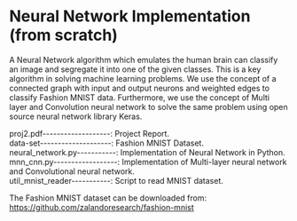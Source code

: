 # Neural Network Implementation (from scratch)
A Neural Network algorithm which emulates the human brain can classify an image and segregate it into one of the given classes. This is a key algorithm in solving machine learning problems. We use the concept of a connected graph with input and output neurons and weighted edges to classify Fashion MNIST data. Furthermore, we use the concept of Multi
layer and Convolution neural network to solve the same problem using open source neural network library Keras.<br/>

proj2.pdf-------------------: Project Report.<br/>
data-set--------------------: Fashion MNIST Dataset.<br/>
neural_network.py-----------: Implementation of Neural Network in Python.<br/>
mnn_cnn.py------------------: Implementation of Multi-layer neural network and Convolutional neural network.<br/>
util_mnist_reader-----------: Script to read MNIST dataset.<br/>

The Fashion MNIST dataset can be downloaded from:<br/>
https://github.com/zalandoresearch/fashion-mnist
